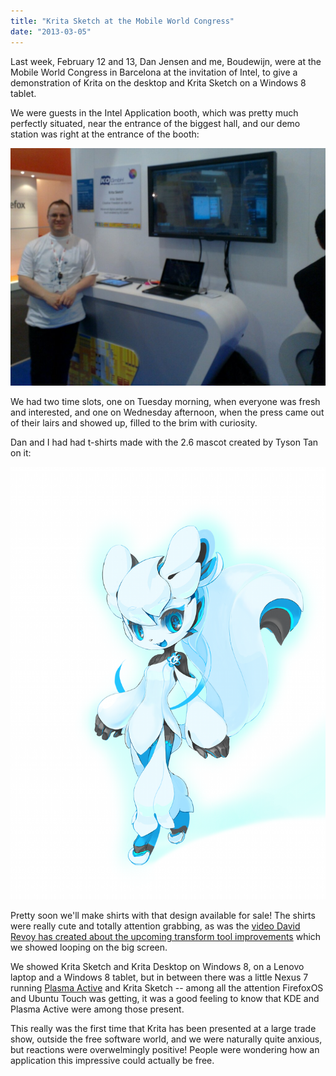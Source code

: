 ```yaml
---
title: "Krita Sketch at the Mobile World Congress"
date: "2013-03-05"
---
```


Last week, February 12 and 13, Dan Jensen and me, Boudewijn, were at the Mobile World Congress in Barcelona at the invitation of Intel, to give a demonstration of Krita on the desktop and Krita Sketch on a Windows 8 tablet.

We were guests in the Intel Application booth, which was pretty much perfectly situated, near the entrance of the biggest hall, and our demo station was right at the entrance of the booth:

![](images/mwc2013.jpg)

We had two time slots, one on Tuesday morning, when everyone was fresh and interested, and one on Wednesday afternoon, when the press came out of their lairs and showed up, filled to the brim with curiosity.

Dan and I had had t-shirts made with the 2.6 mascot created by Tyson Tan on it:

![](images/mascot_20120519_krita3ss.png)

Pretty soon we'll make shirts with that design available for sale! The shirts were really cute and totally attention grabbing, as was the [video David Revoy has created about the upcoming transform tool improvements](http://krita.org/item/131-free-transform-tool) which we showed looping on the big screen.

We showed Krita Sketch and Krita Desktop on Windows 8, on a Lenovo laptop and a Windows 8 tablet, but in between there was a little Nexus 7 running [Plasma Active](http://plasma-active.org) and Krita Sketch -- among all the attention FirefoxOS and Ubuntu Touch was getting, it was a good feeling to know that KDE and Plasma Active were among those present.

This really was the first time that Krita has been presented at a large trade show, outside the free software world, and we were naturally quite anxious, but reactions were overwelmingly positive! People were wondering how an application this impressive could actually be free.
